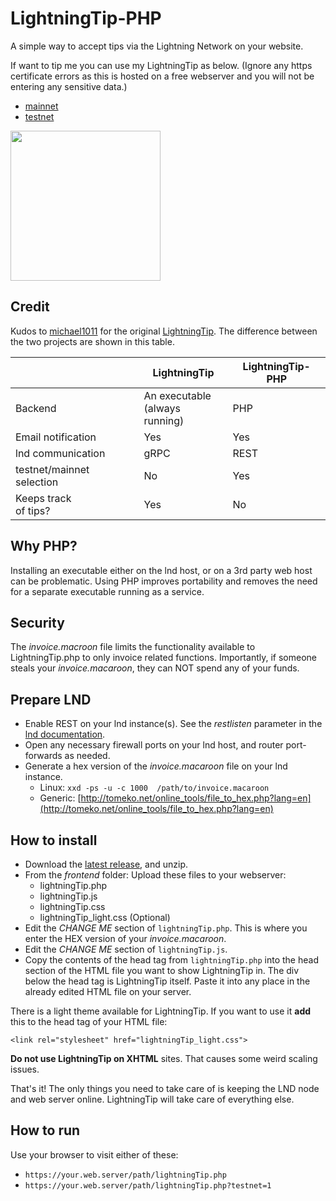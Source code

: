 # LightningTip-PHP
A simple way to accept tips via the Lightning Network on your website. 

If want to tip me you can use my LightningTip as below.
(Ignore any https certificate errors as this is hosted on a free webserver and you will not be entering any sensitive data.)
* [mainnet](https://raspibolt.epizy.com/LT/lightningTip.php)
* [testnet](https://raspibolt.epizy.com/LT/lightningTip.php?testnet=1)

<img src="https://i.imgur.com/0mOEgTf.gif" width="240">

## Credit ##
Kudos to [michael1011](https://github.com/michael1011/lightningtip) for the original [LightningTip](https://github.com/michael1011/lightningtip/blob/master/README.md). The difference between the two projects are shown in this table.

||LightningTip|LightningTip-PHP|
|--|--|--|
|Backend|An executable<br>(always running)|PHP|
|Email notification|Yes|Yes|
|lnd communication|gRPC|REST|
|testnet/mainnet selection|No|Yes|
|Keeps track<br>of tips?|Yes|No|

## Why PHP? ##
Installing an executable either on the lnd host, or on a 3rd party web host can be problematic. Using PHP improves portability and removes the need for a separate executable running as a service.
## Security ## 
The _invoice.macroon_ file limits the functionality available to LightningTip.php to only invoice related functions. Importantly, if someone steals your _invoice.macaroon_, they can NOT spend any of your funds.
## Prepare LND ##
* Enable REST on your lnd instance(s). See  the _restlisten_ parameter in the [lnd documentation](https://github.com/lightningnetwork/lnd/blob/master/sample-lnd.conf).
* Open any necessary firewall ports on your lnd host, and router port-forwards as needed.
* Generate a hex version of the _invoice.macaroon_ file on your lnd instance.
  * Linux:    `xxd -ps -u -c 1000  /path/to/invoice.macaroon `
  * Generic:  [http://tomeko.net/online_tools/file_to_hex.php?lang=en](http://tomeko.net/online_tools/file_to_hex.php?lang=en)
  
## How to install
* Download the [latest release](https://github.com/robclark56/lightningtip/releases), and unzip.
* From the _frontend_ folder: Upload these files to your webserver:
  * lightningTip.php
  * lightningTip.js
  * lightningTip.css
  * lightningTip_light.css (Optional)
* Edit the _CHANGE ME_ section of `lightningTip.php`. This is where you enter the HEX version of your _invoice.macaroon_.
* Edit the _CHANGE ME_ section of `lightningTip.js`.
* Copy the contents of the head tag from `lightningTip.php` into the head section of the HTML file you want to show LightningTip in. The div below the head tag is LightningTip itself. Paste it into any place in the already edited HTML file on your server.


There is a light theme available for LightningTip. If you want to use it **add** this to the head tag of your HTML file:

```
<link rel="stylesheet" href="lightningTip_light.css">
```

**Do not use LightningTip on XHTML** sites. That causes some weird scaling issues.

That's it! The only things you need to take care of is keeping the LND node and web server online. LightningTip will take care of everything else.

## How to run ##
Use your browser to visit either of these:

* `https://your.web.server/path/lightningTip.php`
* `https://your.web.server/path/lightningTip.php?testnet=1`


